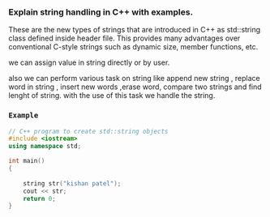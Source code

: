 ### Explain string handling in C++ with examples.

These are the new types of strings that are introduced in C++ as std::string class defined inside <string> header file. This provides many advantages over conventional C-style strings such as dynamic size, member functions, etc.

we can assign value in string directly or by user.

also we can perform various task on string like append new string , replace word in string , insert new words ,erase word, compare two strings and find lenght of string.
with the use of this task we handle the string.

### `Example`

```cpp
// C++ program to create std::string objects
#include <iostream>
using namespace std;

int main()
{
    
    string str("kishan patel");
    cout << str;
    return 0;
}
```